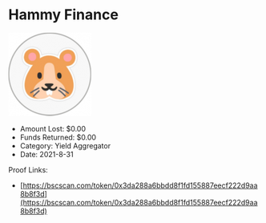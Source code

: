 # Hammy Finance
![Hammy Finance](/rektimages/Hammy-Finance.png)
- Amount Lost: $0.00
- Funds Returned: $0.00
- Category: Yield Aggregator
- Date: 2021-8-31



Proof Links:
- [https://bscscan.com/token/0x3da288a6bbdd8f1fd155887eecf222d9aa8b8f3d](https://bscscan.com/token/0x3da288a6bbdd8f1fd155887eecf222d9aa8b8f3d)


